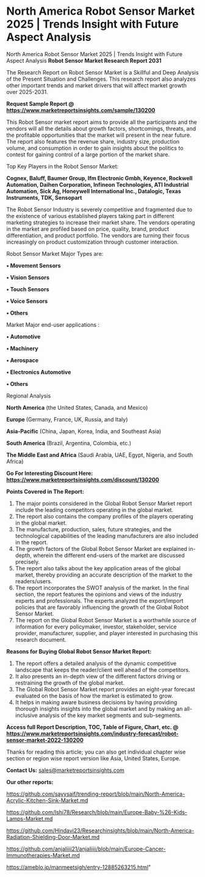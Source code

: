 # North America Robot Sensor Market 2025 | Trends Insight with Future Aspect Analysis
North America Robot Sensor Market 2025 | Trends Insight with Future Aspect Analysis
<strong>Robot Sensor Market Research Report 2031</strong>

The Research Report on Robot Sensor Market is a Skillful and Deep Analysis of the Present Situation and Challenges. This research report also analyzes other important trends and market drivers that will affect market growth over 2025-2031.

<strong>Request Sample Report @ <a href=https://www.marketreportsinsights.com/sample/130200>https://www.marketreportsinsights.com/sample/130200</a></strong>

This Robot Sensor market report aims to provide all the participants and the vendors will all the details about growth factors, shortcomings, threats, and the profitable opportunities that the market will present in the near future. The report also features the revenue share, industry size, production volume, and consumption in order to gain insights about the politics to contest for gaining control of a large portion of the market share.

Top Key Players in the Robot Sensor Market:

<strong>Cognex, Baluff, Baumer Group, Ifm Electronic Gmbh, Keyence, Rockwell Automation, Daihen Corporation, Infineon Technologies, ATI Industrial Automation, Sick Ag, Honeywell International Inc., Datalogic, Texas Instruments, TDK, Sensopart</strong>

The Robot Sensor Industry is severely competitive and fragmented due to the existence of various established players taking part in different marketing strategies to increase their market share. The vendors operating in the market are profiled based on price, quality, brand, product differentiation, and product portfolio. The vendors are turning their focus increasingly on product customization through customer interaction.

Robot Sensor Market Major Types are:

<strong>• Movement Sensors

• Vision Sensors

• Touch Sensors

• Voice Sensors

• Others</strong>

Market Major end-user applications :

<strong>• Automotive

• Machinery

• Aerospace

• Electronics Automotive

• Others</strong>

Regional Analysis

</u><strong><b>North America</b></strong> (the United States, Canada, and Mexico)

<strong><b>Europe </b></strong>(Germany, France, UK, Russia, and Italy)

<strong><b>Asia-Pacific</b></strong> (China, Japan, Korea, India, and Southeast Asia)

<strong><b>South America</b></strong> (Brazil, Argentina, Colombia, etc.)

<strong><b>The Middle East and Africa</b></strong> (Saudi Arabia, UAE, Egypt, Nigeria, and South Africa)

<strong>Go For Interesting Discount Here: <a href=https://www.marketreportsinsights.com/discount/130200>https://www.marketreportsinsights.com/discount/130200</a></strong>

<strong>Points Covered in The Report:</strong>
<ol>
  <li>The major points considered in the Global Robot Sensor Market report include the leading competitors operating in the global market.</li>
  <li>The report also contains the company profiles of the players operating in the global market.</li>
  <li>The manufacture, production, sales, future strategies, and the technological capabilities of the leading manufacturers are also included in the report.</li>
  <li>The growth factors of the Global Robot Sensor Market are explained in-depth, wherein the different end-users of the market are discussed precisely.</li>
  <li>The report also talks about the key application areas of the global market, thereby providing an accurate description of the market to the readers/users.</li>
  <li>The report incorporates the SWOT analysis of the market. In the final section, the report features the opinions and views of the industry experts and professionals. The experts analyzed the export/import policies that are favorably influencing the growth of the Global Robot Sensor Market.</li>
  <li>The report on the Global Robot Sensor Market is a worthwhile source of information for every policymaker, investor, stakeholder, service provider, manufacturer, supplier, and player interested in purchasing this research document.</li>
</ol>
<strong>Reasons for Buying Global Robot Sensor Market Report:</strong>

<ol>
  <li>The report offers a detailed analysis of the dynamic competitive landscape that keeps the reader/client well ahead of the competitors.</li>
  <li>It also presents an in-depth view of the different factors driving or restraining the growth of the global market.</li>
  <li>The Global Robot Sensor Market report provides an eight-year forecast evaluated on the basis of how the market is estimated to grow.</li>
  <li>It helps in making aware business decisions by having providing thorough insights insights into the global market and by making an all-inclusive analysis of the key market segments and sub-segments.</li>
</ol>
<strong>Access full Report Description, TOC, Table of Figure, Chart, etc. @ <a href=https://www.marketreportsinsights.com/industry-forecast/robot-sensor-market-2022-130200>https://www.marketreportsinsights.com/industry-forecast/robot-sensor-market-2022-130200</a></strong>


Thanks for reading this article; you can also get individual chapter wise section or region wise report version like Asia, United States, Europe.

<strong>Contact Us:</strong>
sales@marketreportsinsights.com

<strong>Our other reports:</strong>

<a href=https://github.com/sayysaif/trending-report/blob/main/North-America-Acrylic-Kitchen-Sink-Market.md>https://github.com/sayysaif/trending-report/blob/main/North-America-Acrylic-Kitchen-Sink-Market.md</a>

<a href=https://github.com/Ishi78/Research/blob/main/Europe-Baby-%26-Kids-Lamps-Market.md>https://github.com/Ishi78/Research/blob/main/Europe-Baby-%26-Kids-Lamps-Market.md</a>

<a href=https://github.com/Hindavi23/Researchinsights/blob/main/North-America-Radiation-Shielding-Door-Market.md>https://github.com/Hindavi23/Researchinsights/blob/main/North-America-Radiation-Shielding-Door-Market.md</a>

<a href=https://github.com/anjaliiii21/anjaliiii/blob/main/Europe-Cancer-Immunotherapies-Market.md>https://github.com/anjaliiii21/anjaliiii/blob/main/Europe-Cancer-Immunotherapies-Market.md</a>

<a href=https://ameblo.jp/manmeetsigh/entry-12885263215.html>https://ameblo.jp/manmeetsigh/entry-12885263215.html</a>"
